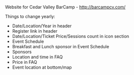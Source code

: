 Website for Cedar Valley BarCamp - http://barcampcv.com/

Things to change yearly:
* Date/Location/Year in header
* Register link in header
* Date/Location/Ticket Price/Sessions count in icon section
* Event Schedule
* Breakfast and Lunch sponsor in Event Schedule
* Sponsors
* Location and time in FAQ
* Price in FAQ
* Event location at bottom/map